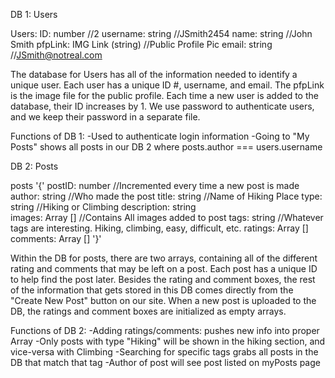 DB 1: Users

Users:
ID: number                 //2
username: string           //JSmith2454
name: string               //John Smith
pfpLink: IMG Link (string) //Public Profile Pic
email: string              //JSmith@notreal.com


The database for Users has all of the information needed to identify a unique user. Each user has a unique ID #, username, and email. The pfpLink is the image file for the public profile. Each time a new user is added to the database, their ID increases by 1. We use password to authenticate users, and we keep their password in a separate file.

Functions of DB 1:
-Used to authenticate login information
-Going to "My Posts" shows all posts in our DB 2 where posts.author === users.username

DB 2: Posts

posts '{'
  postID: number        //Incremented every time a new post is made
  author: string        //Who made the post
  title: string         //Name of Hiking Place
  type: string          //Hiking or Climbing
  description: string    
  images: Array []      //Contains All images added to post
  tags: string          //Whatever tags are interesting. Hiking, climbing, easy, difficult, etc.
  ratings: Array []
  comments: Array []
'}'

Within the DB for posts, there are two arrays, containing all of the different rating and comments that may be left on a post. Each post has a unique ID to help find the post later. Besides the rating and comment boxes, the rest of the information that gets stored in this DB comes directly from the "Create New Post" button on our site. When a new post is uploaded to the DB, the ratings and comment boxes are initialized as empty arrays.

Functions of DB 2:
-Adding ratings/comments: pushes new info into proper Array
-Only posts with type "Hiking" will be shown in the hiking section, and vice-versa with Climbing
-Searching for specific tags grabs all posts in the DB that match that tag
-Author of post will see post listed on myPosts page

